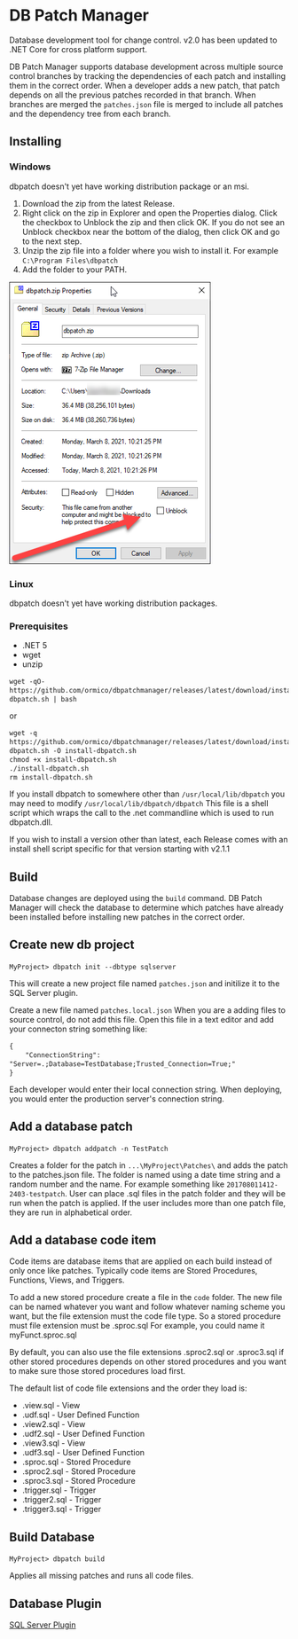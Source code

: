 # DB Patch Manager
Database development tool for change control.
v2.0 has been updated to .NET Core for cross platform support.

DB Patch Manager supports database development across multiple source control branches by tracking the dependencies of each patch and installing them in the correct order. When a developer adds a new patch, that patch depends on all the previous patches recorded in that branch. When branches are merged the `patches.json` file is merged to include all patches and the dependency tree from each branch. 

## Installing
### Windows
dbpatch doesn't yet have working distribution package or an msi.

1. Download the zip from the latest Release.
2. Right click on the zip in Explorer and open the Properties dialog. Click the checkbox to Unblock the zip and then click OK. If you do not see an Unblock checkbox near the bottom of the dialog, then click OK and go to the next step.
3. Unzip the zip file into a folder where you wish to install it. For example `C:\Program Files\dbpatch`
4. Add the folder to your PATH.

![image](docs/unblock-zip.png)

### Linux
dbpatch doesn't yet have working distribution packages.

### Prerequisites
* .NET 5
* wget
* unzip

```
wget -qO- https://github.com/ormico/dbpatchmanager/releases/latest/download/install-dbpatch.sh | bash
```

or

```
wget -q https://github.com/ormico/dbpatchmanager/releases/latest/download/install-dbpatch.sh -O install-dbpatch.sh
chmod +x install-dbpatch.sh
./install-dbpatch.sh
rm install-dbpatch.sh
```

If you install dbpatch to somewhere other than `/usr/local/lib/dbpatch` you may need to modify `/usr/local/lib/dbpatch/dbpatch` This file is a shell script which wraps the call to the .net commandline which is used to run dbpatch.dll.

If you wish to install a version other than latest, each Release comes with an install shell script specific for that version starting with v2.1.1

## Build
Database changes are deployed using the `build` command. DB Patch Manager will check the database to determine which patches have already been installed before installing new patches in the correct order.

## Create new db project
```MyProject> dbpatch init --dbtype sqlserver```

This will create a new project file named `patches.json` and initilize it to the SQL Server plugin.

Create a new file named `patches.local.json` When you are a adding files to source control, do not add this file. Open this file in a text editor and add your connecton string something like:

```
{
    "ConnectionString": "Server=.;Database=TestDatabase;Trusted_Connection=True;"
}
```

Each developer would enter their local connection string. When deploying, you would enter the production server's connection string.

## Add a database patch
```MyProject> dbpatch addpatch -n TestPatch```

Creates a folder for the patch in `...\MyProject\Patches\` and adds the patch to the patches.json file. The folder is named using a date time string and a random number and the name. For example something like `201708011412-2403-testpatch`. User can place .sql files in the patch folder and they will be run when the patch is applied. If the user includes more than one patch file, they are run in alphabetical order.

## Add a database code item
Code items are database items that are applied on each build instead of only once like patches. Typically code items are Stored Procedures, Functions, Views, and Triggers.

To add a new stored procedure create a file in the `code` folder. The new file can be named whatever you want and follow whatever naming scheme you want, but the file extension must the code file type. So a stored procedure must file extension must be .sproc.sql For example, you could name it myFunct.sproc.sql

By default, you can also use the file extensions .sproc2.sql or .sproc3.sql if other stored procedures depends on other stored procedures and you want to make sure those stored procedures load first. 

The default list of code file extensions and the order they load is:
* .view.sql - View
* .udf.sql - User Defined Function
* .view2.sql - View
* .udf2.sql - User Defined Function
* .view3.sql - View
* .udf3.sql - User Defined Function
* .sproc.sql - Stored Procedure
* .sproc2.sql - Stored Procedure
* .sproc3.sql - Stored Procedure
* .trigger.sql - Trigger
* .trigger2.sql - Trigger
* .trigger3.sql - Trigger

## Build Database
```MyProject> dbpatch build```

Applies all missing patches and runs all code files.

## Database Plugin
[SQL Server Plugin](https://github.com/ormico/dbpatchmanager-sqlserver)

